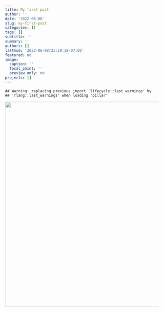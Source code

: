 ```yaml
---
title: My first post
author: ''
date: '2022-06-08'
slug: my-first-post
categories: []
tags: []
subtitle: ''
summary: ''
authors: []
lastmod: '2022-06-08T23:19:18-07:00'
featured: no
image:
  caption: ''
  focal_point: ''
  preview_only: no
projects: []
---
```



```
## Warning: replacing previous import 'lifecycle::last_warnings' by
## 'rlang::last_warnings' when loading 'pillar'
```

<img src="{{< blogdown/postref >}}index_files/figure-html/unnamed-chunk-1-1.png" width="672" />
